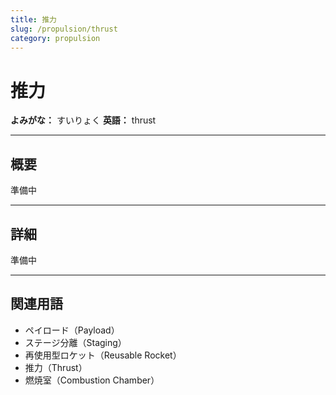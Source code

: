 ```yaml
---
title: 推力
slug: /propulsion/thrust
category: propulsion
---
```


# 推力

**よみがな：** すいりょく 
**英語：** thrust  

---

## 概要

準備中

---

## 詳細

準備中

---

## 関連用語

- ペイロード（Payload）
- ステージ分離（Staging）
- 再使用型ロケット（Reusable Rocket）
- 推力（Thrust）
- 燃焼室（Combustion Chamber）
